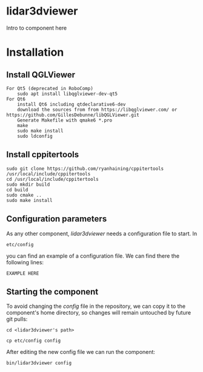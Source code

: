 # lidar3dviewer
Intro to component here

# Installation
## Install QGLViewer
    For Qt5 (deprecated in RoboComp) 
        sudo apt install libqglviewer-dev-qt5
    For Qt6
        install Qt6 including qtdeclarative6-dev  
        download the sources from from https://libqglviewer.com/ or https://github.com/GillesDebunne/libQGLViewer.git
        Generate Makefile with qmake6 *.pro
        make
        sudo make install
        sudo ldconfig


## Install cppitertools
    sudo git clone https://github.com/ryanhaining/cppitertools /usr/local/include/cppitertools
    cd /usr/local/include/cppitertools
    sudo mkdir build
    cd build
    sudo cmake ..
    sudo make install



## Configuration parameters
As any other component, *lidar3dviewer* needs a configuration file to start. In
```
etc/config
```
you can find an example of a configuration file. We can find there the following lines:
```
EXAMPLE HERE
```

## Starting the component
To avoid changing the *config* file in the repository, we can copy it to the component's home directory, so changes will remain untouched by future git pulls:

```
cd <lidar3dviewer's path> 
```
```
cp etc/config config
```

After editing the new config file we can run the component:

```
bin/lidar3dviewer config
```
